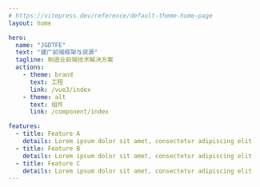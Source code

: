 ```yaml
---
# https://vitepress.dev/reference/default-theme-home-page
layout: home

hero:
  name: "JGDTFE"
  text: "建广前端框架与资源"
  tagline: 制造业前端技术解决方案
  actions:
    - theme: brand
      text: 工程
      link: /vue3/index
    - theme: alt
      text: 组件
      link: /component/index

features:
  - title: Feature A
    details: Lorem ipsum dolor sit amet, consectetur adipiscing elit
  - title: Feature B
    details: Lorem ipsum dolor sit amet, consectetur adipiscing elit
  - title: Feature C
    details: Lorem ipsum dolor sit amet, consectetur adipiscing elit
---
```


